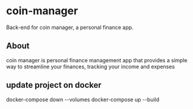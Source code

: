 # coin-manager

Back-end for coin manager, a personal finance app.

## About

coin manager is personal finance management app that provides a simple
way to streamline your finances, tracking your income and expenses

## update project on docker
docker-compose down --volumes
docker-compose up --build